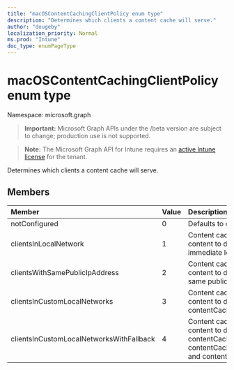 ```yaml
---
title: "macOSContentCachingClientPolicy enum type"
description: "Determines which clients a content cache will serve."
author: "dougeby"
localization_priority: Normal
ms.prod: "Intune"
doc_type: enumPageType
---
```


# macOSContentCachingClientPolicy enum type

Namespace: microsoft.graph

> **Important:** Microsoft Graph APIs under the /beta version are subject to change; production use is not supported.

> **Note:** The Microsoft Graph API for Intune requires an [active Intune license](https://go.microsoft.com/fwlink/?linkid=839381) for the tenant.

Determines which clients a content cache will serve.

## Members
|Member|Value|Description|
|:---|:---|:---|
|notConfigured|0|Defaults to clients in local network.|
|clientsInLocalNetwork|1|Content caches will provide content to devices only in their immediate local network.|
|clientsWithSamePublicIpAddress|2|Content caches will provide content to devices that share the same public IP address.|
|clientsInCustomLocalNetworks|3|Content caches will provide content to devices in contentCachingClientListenRanges.|
|clientsInCustomLocalNetworksWithFallback|4|Content caches will provide content to devices in contentCachingClientListenRanges, contentCachingPeerListenRanges, and contentCachingParents.|



